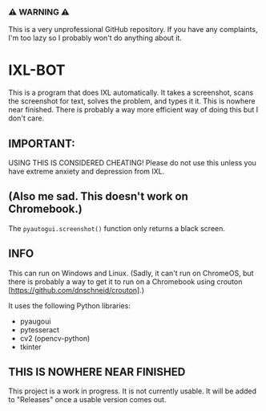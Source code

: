 ### ⚠ WARNING ⚠
This is a very unprofessional GitHub repository. If you have any complaints, I'm too lazy so I probably won't do anything about it.

# IXL-BOT
This is a program that does IXL automatically. It takes a screenshot, scans the screenshot for text, solves the problem, and types it it. This is nowhere near finished. There is probably a way more efficient way of doing this but I don't care.

## IMPORTANT:
USING THIS IS CONSIDERED CHEATING! Please do not use this unless you have extreme anxiety and depression from IXL.

## (Also me sad. This doesn't work on Chromebook.)
The  ```pyautogui.screenshot()``` function only returns a black screen.

## INFO
 This can run on Windows and Linux. (Sadly, it can't run on ChromeOS, but there is probably a way to get it to run on a Chromebook using crouton [https://github.com/dnschneid/crouton].)

 It uses the following Python libraries:
- pyaugoui
- pytesseract
- cv2 (opencv-python)
- tkinter

## THIS IS NOWHERE NEAR FINISHED
This project is a work in progress. It is not currently usable. It will be added to "Releases" once a usable version comes out.
